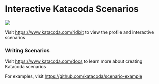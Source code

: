 # Interactive Katacoda Scenarios

[![](http://shields.katacoda.com/katacoda/ridixit/count.svg)](https://www.katacoda.com/ridixit "Get your profile on Katacoda.com")

Visit https://www.katacoda.com/ridixit to view the profile and interactive scenarios

### Writing Scenarios
Visit https://www.katacoda.com/docs to learn more about creating Katacoda scenarios

For examples, visit https://github.com/katacoda/scenario-example
